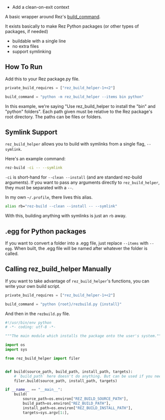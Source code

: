 - Add a clean-on-exit context

A basic wrapper around Rez's
[build_command](https://github.com/nerdvegas/rez/wiki/Package-Definition-Guide#build_command).

It exists basically to make Rez Python packages (or other types of packages, if needed)

- buildable with a single line
- no extra files
- support symlinking


## How To Run

Add this to your Rez package.py file.

```python
private_build_requires = ["rez_build_helper-1+<2"]

build_command = "python -m rez_build_helper --items bin python"
```

In this example, we're saying "Use rez_build_helper to install the "bin"
and "python" folders". Each path given must be relative to the Rez
package's root directory. The paths can be files or folders.


## Symlink Support

``rez_build_helper`` allows you to build with symlinks from a single flag, ``--symlink``.

Here's an example command:

```sh
rez-build -ci -- --symlink
```

``-ci`` is short-hand for ``--clean --install`` (and are standard
rez-build arguments). If you want to pass any arguments directly to
``rez_build_helper``, they must be separated with a `` -- ``.

In my own ``~/.profile``, there lives this alias.

```sh
alias rb="rez-build --clean --install -- --symlink"
```

With this, building anything with symlinks is just an ``rb`` away.


## .egg for Python packages

If you want to convert a folder into a .egg file, just replace
``--items`` with ``--egg``. When built, the .egg file will be named
after whatever the folder is called.


## Calling rez_build_helper Manually

If you want to take advantage of ``rez_build_helper``'s functions, you can write your own build script.

```python
private_build_requires = ["rez_build_helper-1+<2"]

build_command = "python {root}/rezbuild.py {install}"
```

And then in the ``rezbuild.py`` file.

```python
#!/usr/bin/env python
# -*- coding: utf-8 -*-

"""The main module which installs the package onto the user's system."""

import os
import sys

from rez_build_helper import filer


def build(source_path, build_path, install_path, targets):
	# `build_path` here doesn't do anything. But can be used if you need it for anything
    filer.build(source_path, install_path, targets)

if __name__ == "__main__":
    build(
        source_path=os.environ["REZ_BUILD_SOURCE_PATH"],
        build_path=os.environ["REZ_BUILD_PATH"],
        install_path=os.environ["REZ_BUILD_INSTALL_PATH"],
        targets=sys.argv[1:],

```
